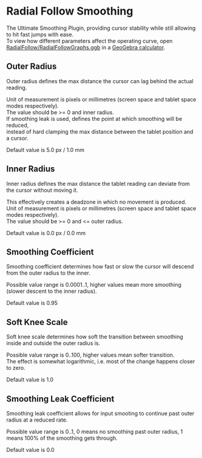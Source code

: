 # Radial Follow Smoothing
The Ultimate Smoothing Plugin, providing cursor stability while still allowing to hit fast jumps with ease.  
To view how different parameters affect the operating curve, open [RadialFollow/RadialFollowGraphs.ggb](RadialFollowGraphs.ggb) in a [GeoGebra calculator](https://www.geogebra.org/calculator).

## Outer Radius
Outer radius defines the max distance the cursor can lag behind the actual reading.

Unit of measurement is pixels or millimetres (screen space and tablet space modes respectively).  
The value should be >= 0 and inner radius.  
If smoothing leak is used, defines the point at which smoothing will be reduced,  
instead of hard clamping the max distance between the tablet position and a cursor.

Default value is 5.0 px / 1.0 mm

## Inner Radius
Inner radius defines the max distance the tablet reading can deviate from the cursor without moving it.

This effectively creates a deadzone in which no movement is produced.  
Unit of measurement is pixels or millimetres (screen space and tablet space modes respectively).  
The value should be >= 0 and <= outer radius.

Default value is 0.0 px / 0.0 mm

## Smoothing Coefficient
Smoothing coefficient determines how fast or slow the cursor will descend from the outer radius to the inner.

Possible value range is 0.0001..1, higher values mean more smoothing (slower descent to the inner radius).

Default value is 0.95

## Soft Knee Scale
Soft knee scale determines how soft the transition between smoothing inside and outside the outer radius is.

Possible value range is 0..100, higher values mean softer transition.  
The effect is somewhat logarithmic, i.e. most of the change happens closer to zero.

Default value is 1.0

## Smoothing Leak Coefficient
Smoothing leak coefficient allows for input smooting to continue past outer radius at a reduced rate.

Possible value range is 0..1, 0 means no smoothing past outer radius, 1 means 100% of the smoothing gets through.

Default value is 0.0

